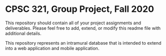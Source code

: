 # CPSC 321, Group Project, Fall 2020

This repository should contain all of your project assignments and
deliverables. Please feel free to add, extend, or modify this readme
file with additional details. 

This repository represents an intramural database that is intended to extend into
a web application and mobile application.
